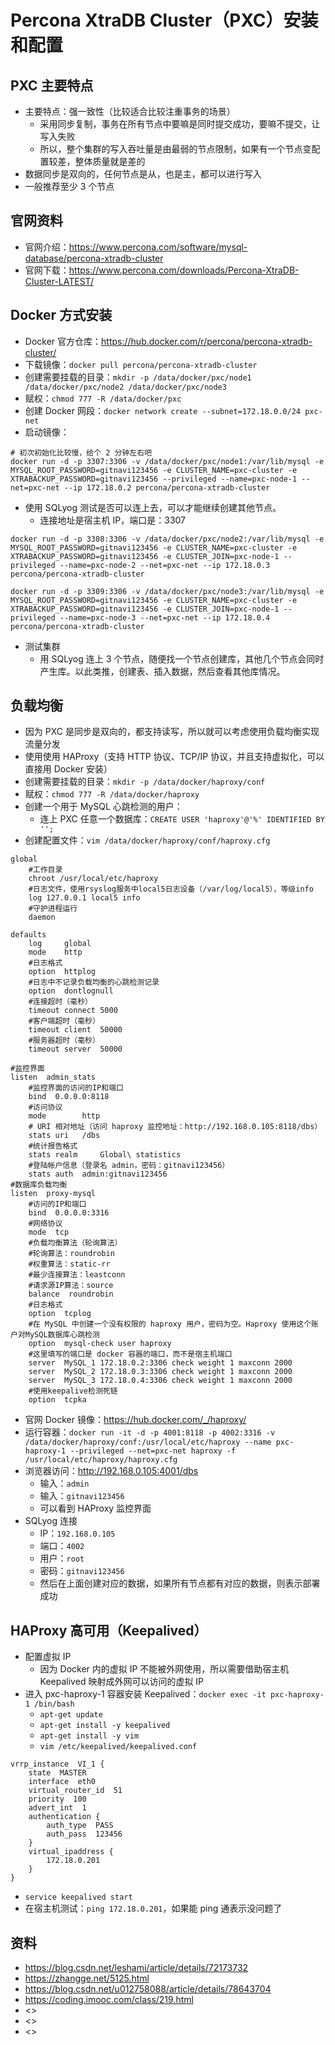 # Percona XtraDB Cluster（PXC）安装和配置

## PXC 主要特点

- 主要特点：强一致性（比较适合比较注重事务的场景）
	- 采用同步复制，事务在所有节点中要嘛是同时提交成功，要嘛不提交，让写入失败
	- 所以，整个集群的写入吞吐量是由最弱的节点限制，如果有一个节点变配置较差，整体质量就是差的
- 数据同步是双向的，任何节点是从，也是主，都可以进行写入
- 一般推荐至少 3 个节点

## 官网资料

- 官网介绍：<https://www.percona.com/software/mysql-database/percona-xtradb-cluster>
- 官网下载：<https://www.percona.com/downloads/Percona-XtraDB-Cluster-LATEST/>

## Docker 方式安装

- Docker 官方仓库：<https://hub.docker.com/r/percona/percona-xtradb-cluster/>
- 下载镜像：`docker pull percona/percona-xtradb-cluster`
- 创建需要挂载的目录：`mkdir -p /data/docker/pxc/node1 /data/docker/pxc/node2 /data/docker/pxc/node3`
- 赋权：`chmod 777 -R /data/docker/pxc`
- 创建 Docker 网段：`docker network create --subnet=172.18.0.0/24 pxc-net`
- 启动镜像：

```
# 初次初始化比较慢，给个 2 分钟左右吧
docker run -d -p 3307:3306 -v /data/docker/pxc/node1:/var/lib/mysql -e MYSQL_ROOT_PASSWORD=gitnavi123456 -e CLUSTER_NAME=pxc-cluster -e XTRABACKUP_PASSWORD=gitnavi123456 --privileged --name=pxc-node-1 --net=pxc-net --ip 172.18.0.2 percona/percona-xtradb-cluster
```

- 使用 SQLyog 测试是否可以连上去，可以才能继续创建其他节点。
	- 连接地址是宿主机 IP，端口是：3307

```
docker run -d -p 3308:3306 -v /data/docker/pxc/node2:/var/lib/mysql -e MYSQL_ROOT_PASSWORD=gitnavi123456 -e CLUSTER_NAME=pxc-cluster -e XTRABACKUP_PASSWORD=gitnavi123456 -e CLUSTER_JOIN=pxc-node-1 --privileged --name=pxc-node-2 --net=pxc-net --ip 172.18.0.3 percona/percona-xtradb-cluster

docker run -d -p 3309:3306 -v /data/docker/pxc/node3:/var/lib/mysql -e MYSQL_ROOT_PASSWORD=gitnavi123456 -e CLUSTER_NAME=pxc-cluster -e XTRABACKUP_PASSWORD=gitnavi123456 -e CLUSTER_JOIN=pxc-node-1 --privileged --name=pxc-node-3 --net=pxc-net --ip 172.18.0.4 percona/percona-xtradb-cluster
```

- 测试集群
	- 用 SQLyog 连上 3 个节点，随便找一个节点创建库，其他几个节点会同时产生库。以此类推，创建表、插入数据，然后查看其他库情况。

## 负载均衡

- 因为 PXC 是同步是双向的，都支持读写，所以就可以考虑使用负载均衡实现流量分发
- 使用使用 HAProxy（支持 HTTP 协议、TCP/IP 协议，并且支持虚拟化，可以直接用 Docker 安装）
- 创建需要挂载的目录：`mkdir -p /data/docker/haproxy/conf`
- 赋权：`chmod 777 -R /data/docker/haproxy`
- 创建一个用于 MySQL 心跳检测的用户：
	- 连上 PXC 任意一个数据库：`CREATE USER 'haproxy'@'%' IDENTIFIED BY '';`
- 创建配置文件：`vim /data/docker/haproxy/conf/haproxy.cfg`

```
global
	#工作目录
	chroot /usr/local/etc/haproxy
	#日志文件，使用rsyslog服务中local5日志设备（/var/log/local5），等级info
	log 127.0.0.1 local5 info
	#守护进程运行
	daemon

defaults
	log 	global
	mode	http
	#日志格式
	option 	httplog
	#日志中不记录负载均衡的心跳检测记录
	option 	dontlognull
	#连接超时（毫秒）
	timeout connect 5000
	#客户端超时（毫秒）
	timeout client  50000
	#服务器超时（毫秒）
	timeout server  50000

#监控界面	
listen  admin_stats
	#监控界面的访问的IP和端口
	bind  0.0.0.0:8118
	#访问协议
	mode        http
	# URI 相对地址（访问 haproxy 监控地址：http://192.168.0.105:8118/dbs）
	stats uri   /dbs
	#统计报告格式
	stats realm     Global\ statistics
	#登陆帐户信息（登录名 admin，密码：gitnavi123456）
	stats auth  admin:gitnavi123456
#数据库负载均衡
listen  proxy-mysql
	#访问的IP和端口
	bind  0.0.0.0:3316
	#网络协议
	mode  tcp
	#负载均衡算法（轮询算法）
	#轮询算法：roundrobin
	#权重算法：static-rr
	#最少连接算法：leastconn
	#请求源IP算法：source 
	balance  roundrobin
	#日志格式
	option  tcplog
	#在 MySQL 中创建一个没有权限的 haproxy 用户，密码为空。Haproxy 使用这个账户对MySQL数据库心跳检测
	option  mysql-check user haproxy
	#这里填写的端口是 docker 容器的端口，而不是宿主机端口
	server  MySQL_1 172.18.0.2:3306 check weight 1 maxconn 2000
	server  MySQL_2 172.18.0.3:3306 check weight 1 maxconn 2000
	server  MySQL_3 172.18.0.4:3306 check weight 1 maxconn 2000
	#使用keepalive检测死链
	option  tcpka
```

- 官网 Docker 镜像：<https://hub.docker.com/_/haproxy/>
- 运行容器：`docker run -it -d -p 4001:8118 -p 4002:3316 -v /data/docker/haproxy/conf:/usr/local/etc/haproxy --name pxc-haproxy-1 --privileged --net=pxc-net haproxy -f /usr/local/etc/haproxy/haproxy.cfg`
- 浏览器访问：<http://192.168.0.105:4001/dbs>
	- 输入：`admin`
	- 输入：`gitnavi123456`
	- 可以看到 HAProxy 监控界面
- SQLyog 连接
	- IP：`192.168.0.105`
	- 端口：`4002`
	- 用户：`root`
	- 密码：`gitnavi123456`
	- 然后在上面创建对应的数据，如果所有节点都有对应的数据，则表示部署成功

## HAProxy 高可用（Keepalived）

- 配置虚拟 IP
	- 因为 Docker 内的虚拟 IP 不能被外网使用，所以需要借助宿主机 Keepalived 映射成外网可以访问的虚拟 IP
- 进入 pxc-haproxy-1 容器安装 Keepalived：`docker exec -it pxc-haproxy-1 /bin/bash`
	- `apt-get update`
	- `apt-get install -y keepalived`
	- `apt-get install -y vim`
	- `vim /etc/keepalived/keepalived.conf`

```
vrrp_instance  VI_1 {
    state  MASTER
    interface  eth0
    virtual_router_id  51
    priority  100
    advert_int  1
    authentication {
        auth_type  PASS
        auth_pass  123456
    }
    virtual_ipaddress {
        172.18.0.201
    }
}
```

- `service keepalived start`
- 在宿主机测试：`ping 172.18.0.201`，如果能 ping 通表示没问题了

## 资料

- <https://blog.csdn.net/leshami/article/details/72173732>
- <https://zhangge.net/5125.html>
- <https://blog.csdn.net/u012758088/article/details/78643704>
- <https://coding.imooc.com/class/219.html>
- <>
- <>
- <>

